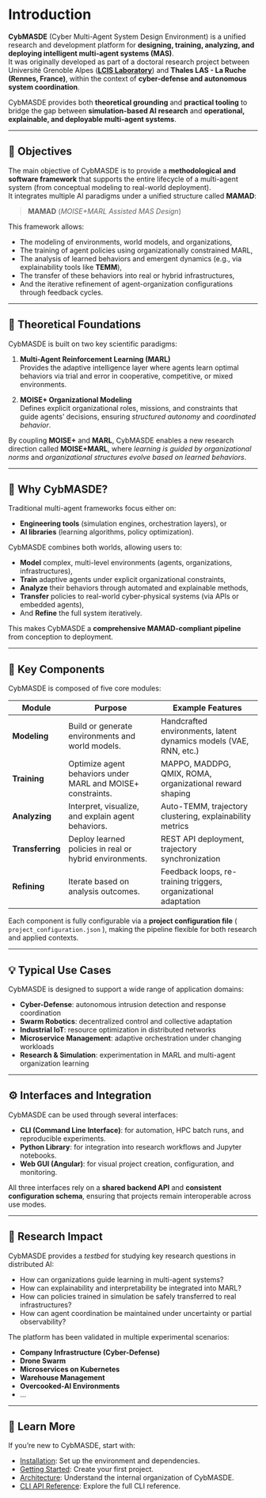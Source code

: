 # Introduction

**CybMASDE** (Cyber Multi-Agent System Design Environment) is a unified research and development platform for **designing, training, analyzing, and deploying intelligent multi-agent systems (MAS)**.  
It was originally developed as part of a doctoral research project between Université Grenoble Alpes (**[LCIS Laboratory](https://lcis.fr/)**) and **Thales LAS - La Ruche (Rennes, France)**, within the context of **cyber-defense and autonomous system coordination**.

CybMASDE provides both **theoretical grounding** and **practical tooling** to bridge the gap between **simulation-based AI research** and **operational, explainable, and deployable multi-agent systems**.

---

## 🎯 Objectives

The main objective of CybMASDE is to provide a **methodological and software framework** that supports the entire lifecycle of a multi-agent system (from conceptual modeling to real-world deployment).  
It integrates multiple AI paradigms under a unified structure called **MAMAD**:

> **MAMAD** (*MOISE+MARL Assisted MAS Design*)

This framework allows:

* The modeling of environments, world models, and organizations, 
* The training of agent policies using organizationally constrained MARL, 
* The analysis of learned behaviors and emergent dynamics (e.g., via explainability tools like **TEMM**), 
* The transfer of these behaviors into real or hybrid infrastructures, 
* And the iterative refinement of agent-organization configurations through feedback cycles.

---

## 🧩 Theoretical Foundations

CybMASDE is built on two key scientific paradigms:

1. **Multi-Agent Reinforcement Learning (MARL)**  
   Provides the adaptive intelligence layer where agents learn optimal behaviors via trial and error in cooperative, competitive, or mixed environments.

2. **MOISE+ Organizational Modeling**  
   Defines explicit organizational roles, missions, and constraints that guide agents’ decisions, ensuring *structured autonomy* and *coordinated behavior*.

By coupling **MOISE+** and **MARL**, CybMASDE enables a new research direction called **MOISE+MARL**, where *learning is guided by organizational norms* and *organizational structures evolve based on learned behaviors*.

---

## 🧠 Why CybMASDE?

Traditional multi-agent frameworks focus either on:

* **Engineering tools** (simulation engines, orchestration layers), or  
* **AI libraries** (learning algorithms, policy optimization).

CybMASDE combines both worlds, allowing users to:

* **Model** complex, multi-level environments (agents, organizations, infrastructures), 
* **Train** adaptive agents under explicit organizational constraints, 
* **Analyze** their behaviors through automated and explainable methods, 
* **Transfer** policies to real-world cyber-physical systems (via APIs or embedded agents), 
* And **Refine** the full system iteratively.

This makes CybMASDE a **comprehensive MAMAD-compliant pipeline** from conception to deployment.

---

## 🧮 Key Components

CybMASDE is composed of five core modules:

| Module | Purpose | Example Features |
|---------|----------|------------------|
| **Modeling** | Build or generate environments and world models. | Handcrafted environments, latent dynamics models (VAE, RNN, etc.) |
| **Training** | Optimize agent behaviors under MARL and MOISE+ constraints. | MAPPO, MADDPG, QMIX, ROMA, organizational reward shaping |
| **Analyzing** | Interpret, visualize, and explain agent behaviors. | Auto-TEMM, trajectory clustering, explainability metrics |
| **Transferring** | Deploy learned policies in real or hybrid environments. | REST API deployment, trajectory synchronization |
| **Refining** | Iterate based on analysis outcomes. | Feedback loops, re-training triggers, organizational adaptation |

Each component is fully configurable via a **project configuration file** ( `project_configuration.json` ), making the pipeline flexible for both research and applied contexts.

---

## 💡 Typical Use Cases

CybMASDE is designed to support a wide range of application domains:

* **Cyber-Defense**: autonomous intrusion detection and response coordination  
* **Swarm Robotics**: decentralized control and collective adaptation  
* **Industrial IoT**: resource optimization in distributed networks  
* **Microservice Management**: adaptive orchestration under changing workloads  
* **Research & Simulation**: experimentation in MARL and multi-agent organization learning

---

## ⚙️ Interfaces and Integration

CybMASDE can be used through several interfaces:

* **CLI (Command Line Interface)**: for automation, HPC batch runs, and reproducible experiments.  
* **Python Library**: for integration into research workflows and Jupyter notebooks.  
* **Web GUI (Angular)**: for visual project creation, configuration, and monitoring.  

All three interfaces rely on a **shared backend API** and **consistent configuration schema**, ensuring that projects remain interoperable across use modes.

---

## 🔬 Research Impact

CybMASDE provides a *testbed* for studying key research questions in distributed AI:

* How can organizations guide learning in multi-agent systems?  
* How can explainability and interpretability be integrated into MARL?  
* How can policies trained in simulation be safely transferred to real infrastructures?  
* How can agent coordination be maintained under uncertainty or partial observability?  

The platform has been validated in multiple experimental scenarios:

* **Company Infrastructure (Cyber-Defense)**
* **Drone Swarm**
* **Microservices on Kubernetes**
* **Warehouse Management**
* **Overcooked-AI Environments**
* ...

---

## 🧭 Learn More

If you’re new to CybMASDE, start with:

* [Installation](installation.md): Set up the environment and dependencies.  
* [Getting Started](getting-started.md): Create your first project.  
* [Architecture](architecture.md): Understand the internal organization of CybMASDE.  
* [CLI API Reference](cli_reference.md): Explore the full CLI reference.  
